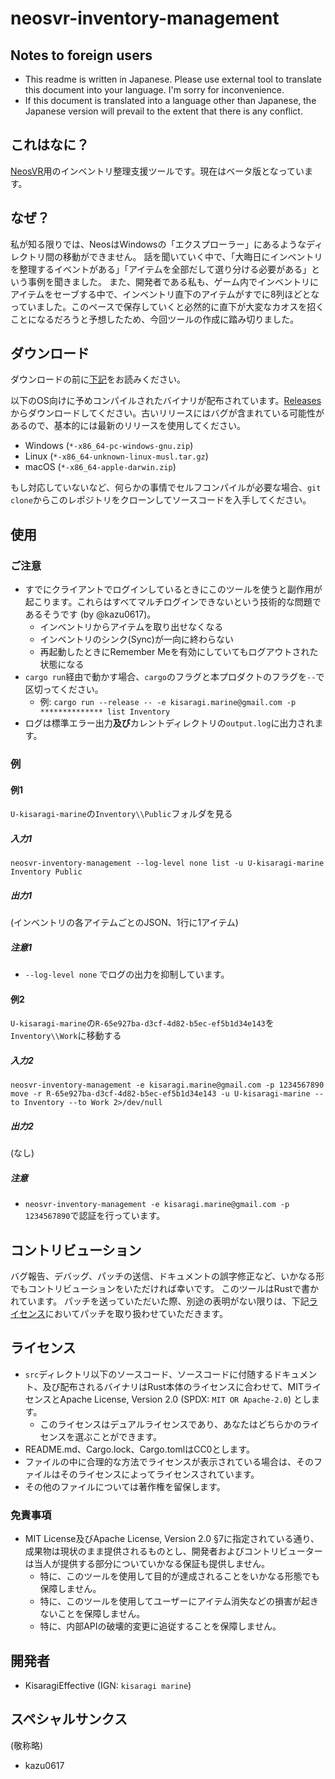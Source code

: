 # neosvr-inventory-management
## Notes to foreign users
* This readme is written in Japanese. Please use external tool to translate this document into your language. I'm sorry for inconvenience.
* If this document is translated into a language other than Japanese, the Japanese version will prevail to the extent that there is any conflict.

## これはなに？
[NeosVR](https://neos.com)用のインベントリ整理支援ツールです。現在はベータ版となっています。

## なぜ？
私が知る限りでは、NeosはWindowsの「エクスプローラー」にあるようなディレクトリ間の移動ができません。
話を聞いていく中で、「大晦日にインベントリを整理するイベントがある」「アイテムを全部だして選り分ける必要がある」という事例を聞きました。
また、開発者である私も、ゲーム内でインベントリにアイテムをセーブする中で、インベントリ直下のアイテムがすでに8列ほどとなっていました。このペースで保存していくと必然的に直下が大変なカオスを招くことになるだろうと予想したため、今回ツールの作成に踏み切りました。

## ダウンロード
ダウンロードの前に[下記](#ライセンス)をお読みください。

以下のOS向けに予めコンパイルされたバイナリが配布されています。[Releases](https://github.com/KisaragiEffective/neosvr-inventory-management/releases)からダウンロードしてください。古いリリースにはバグが含まれている可能性があるので、基本的には最新のリリースを使用してください。
* Windows (`*-x86_64-pc-windows-gnu.zip`)
* Linux (`*-x86_64-unknown-linux-musl.tar.gz`)
* macOS (`*-x86_64-apple-darwin.zip`)

もし対応していないなど、何らかの事情でセルフコンパイルが必要な場合、`git clone`からこのレポジトリをクローンしてソースコードを入手してください。

## 使用
### ご注意
* すでにクライアントでログインしているときにこのツールを使うと副作用が起こります。これらはすべてマルチログインできないという技術的な問題であるそうです (by @kazu0617)。
  * インベントリからアイテムを取り出せなくなる
  * インベントリのシンク(Sync)が一向に終わらない
  * 再起動したときにRemember Meを有効にしていてもログアウトされた状態になる
* `cargo run`経由で動かす場合、`cargo`のフラグと本プロダクトのフラグを`--`で区切ってください。
  * 例: `cargo run --release -- -e kisaragi.marine@gmail.com -p ************** list Inventory`
* ログは標準エラー出力**及び**カレントディレクトリの`output.log`に出力されます。

### 例
#### 例1
`U-kisaragi-marine`の`Inventory\\Public`フォルダを見る

##### 入力1
```shell
neosvr-inventory-management --log-level none list -u U-kisaragi-marine Inventory Public
```

##### 出力1
(インベントリの各アイテムごとのJSON、1行に1アイテム)

##### 注意1
* `--log-level none` でログの出力を抑制しています。

#### 例2
`U-kisaragi-marine`の`R-65e927ba-d3cf-4d82-b5ec-ef5b1d34e143`を`Inventory\\Work`に移動する

##### 入力2
```shell
neosvr-inventory-management -e kisaragi.marine@gmail.com -p 1234567890 move -r R-65e927ba-d3cf-4d82-b5ec-ef5b1d34e143 -u U-kisaragi-marine --to Inventory --to Work 2>/dev/null
```

##### 出力2
(なし)

##### 注意
* `neosvr-inventory-management -e kisaragi.marine@gmail.com -p 1234567890`で認証を行っています。

## コントリビューション
バグ報告、デバッグ、パッチの送信、ドキュメントの誤字修正など、いかなる形でもコントリビューションをいただければ幸いです。
このツールはRustで書かれています。
パッチを送っていただいた際、別途の表明がない限りは、下記[ライセンス](#ライセンス)においてパッチを取り扱わせていただきます。

## ライセンス
* `src`ディレクトリ以下のソースコード、ソースコードに付随するドキュメント、及び配布されるバイナリはRust本体のライセンスに合わせて、MITライセンスとApache License, Version 2.0 (SPDX: `MIT OR Apache-2.0`) とします。
  * このライセンスはデュアルライセンスであり、あなたはどちらかのライセンスを選ぶことができます。
* README.md、Cargo.lock、Cargo.tomlはCC0とします。
* ファイルの中に合理的な方法でライセンスが表示されている場合は、そのファイルはそのライセンスによってライセンスされています。
* その他のファイルについては著作権を留保します。

### 免責事項
* MIT License及びApache License, Version 2.0 §7に指定されている通り、成果物は現状のまま提供されるものとし、開発者およびコントリビューターは当人が提供する部分についていかなる保証も提供しません。
  * 特に、このツールを使用して目的が達成されることをいかなる形態でも保障しません。
  * 特に、このツールを使用してユーザーにアイテム消失などの損害が起きないことを保障しません。
  * 特に、内部APIの破壊的変更に追従することを保障しません。

## 開発者
* KisaragiEffective (IGN: `kisaragi marine`)

## スペシャルサンクス
(敬称略)
* kazu0617
